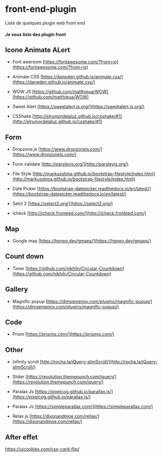 # front-end-plugin
Liste de quelques plugin web front end


<h4 class="page-header">Je vous liste des plugin front</h4>

## Icone Animate ALert

- Font awersom [https://fontawesome.com/?from=io](https://fontawesome.com/?from=io)
- Animate CSS [https://daneden.github.io/animate.css/](https://daneden.github.io/animate.css/)
- WOW JS [https://github.com/matthieua/WOW](https://github.com/matthieua/WOW)
- Sweet Alert [https://sweetalert.js.org/](https://sweetalert.js.org/)

- CSShake [http://elrumordelaluz.github.io/csshake/#1](http://elrumordelaluz.github.io/csshake/#1)


## Form

- Dropzone.js [https://www.dropzonejs.com/](https://www.dropzonejs.com/)
- Form validate [http://parsleyjs.org/](http://parsleyjs.org/)
- File Style [http://markusslima.github.io/bootstrap-filestyle/index.html](http://markusslima.github.io/bootstrap-filestyle/index.html)
- Date Picker [https://bootstrap-datepicker.readthedocs.io/en/latest/](https://bootstrap-datepicker.readthedocs.io/en/latest/)

- Selct 2 [https://select2.org/](https://select2.org/)
- Icheck [http://icheck.fronteed.com/](http://icheck.fronteed.com/)

## Map

- Google map [https://hpneo.dev/gmaps/](https://hpneo.dev/gmaps/)


## Count down

- Timer [https://github.com/nikhiln/Circular-Countdown](https://github.com/nikhiln/Circular-Countdown)


## Gallery

- Magnific popup [https://dimsemenov.com/plugins/magnific-popup/](https://dimsemenov.com/plugins/magnific-popup/)

## Code

- Prism [https://prismjs.com/](https://prismjs.com/)


## Other

- Infinity scroll [http://rocha.la/jQuery-slimScroll/](http://rocha.la/jQuery-slimScroll/)

- Slider [https://revolution.themepunch.com/jquery/](https://revolution.themepunch.com/jquery/)

- Paralax Js [https://pixelcog.github.io/parallax.js/](https://pixelcog.github.io/parallax.js/)

- Paralax Js [https://simpleparallax.com/](https://simpleparallax.com/)

- Relax js [https://dixonandmoe.com/rellax/](https://dixonandmoe.com/rellax/)


## After effet

https://uicookies.com/css-card-flip/
